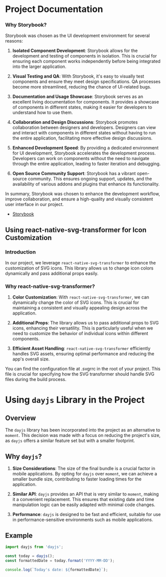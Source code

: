 # Project Documentation

### Why Storybook?

Storybook was chosen as the UI development environment for several reasons:

1. **Isolated Component Development**: Storybook allows for the development and testing of components in isolation. This is crucial for ensuring each component works independently before being integrated into the larger application.

2. **Visual Testing and QA**: With Storybook, it's easy to visually test components and ensure they meet design specifications. QA processes become more streamlined, reducing the chance of UI-related bugs.

3. **Documentation and Usage Showcase**: Storybook serves as an excellent living documentation for components. It provides a showcase of components in different states, making it easier for developers to understand how to use them.

4. **Collaboration and Design Discussions**: Storybook promotes collaboration between designers and developers. Designers can view and interact with components in different states without having to run the entire application, facilitating more effective design discussions.

5. **Enhanced Development Speed**: By providing a dedicated environment for UI development, Storybook accelerates the development process. Developers can work on components without the need to navigate through the entire application, leading to faster iteration and debugging.

6. **Open Source Community Support**: Storybook has a vibrant open-source community. This ensures ongoing support, updates, and the availability of various addons and plugins that enhance its functionality.

In summary, Storybook was chosen to enhance the development workflow, improve collaboration, and ensure a high-quality and visually consistent user interface in our project.

- [Storybook](./.storybook/DOC.md)

## Using react-native-svg-transformer for Icon Customization

### Introduction

In our project, we leverage `react-native-svg-transformer` to enhance the customization of SVG icons. This library allows us to change icon colors dynamically and pass additional props easily.

### Why react-native-svg-transformer?

1. **Color Customization**: With `react-native-svg-transformer`, we can dynamically change the color of SVG icons. This is crucial for maintaining a consistent and visually appealing design across the application.

2. **Additional Props**: The library allows us to pass additional props to SVG icons, enhancing their versatility. This is particularly useful when we need to customize the behavior of individual icons within different components.

3. **Efficient Asset Handling**: `react-native-svg-transformer` efficiently handles SVG assets, ensuring optimal performance and reducing the app's overall size.

You can find the configuration file at .svgrrc in the root of your project. This file is crucial for specifying how the SVG transformer should handle SVG files during the build process.

# Using `dayjs` Library in the Project

## Overview

The `dayjs` library has been incorporated into the project as an alternative to `moment`. This decision was made with a focus on reducing the project's size, as `dayjs` offers a similar feature set but with a smaller footprint.

## Why `dayjs`?

1. **Size Considerations**: The size of the final bundle is a crucial factor in mobile applications. By opting for `dayjs` over `moment`, we can achieve a smaller bundle size, contributing to faster loading times for the application.

2. **Similar API**: `dayjs` provides an API that is very similar to `moment`, making it a convenient replacement. This ensures that existing date and time manipulation logic can be easily adapted with minimal code changes.

3. **Performance**: `dayjs` is designed to be fast and efficient, suitable for use in performance-sensitive environments such as mobile applications.

## Example

```jsx
import dayjs from 'dayjs';

const today = dayjs();
const formattedDate = today.format('YYYY-MM-DD');

console.log(`Today's date: ${formattedDate}`);
```
